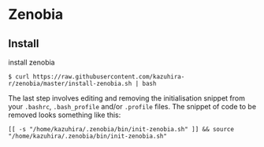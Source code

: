 # Zenobia

## Install
install zenobia
```shellscript
$ curl https://raw.githubusercontent.com/kazuhira-r/zenobia/master/install-zenobia.sh | bash
```

The last step involves editing and removing the initialisation snippet from your `.bashrc`, `.bash_profile` and/or `.profile` files.  The snippet of code to be removed looks something like this:
```shellscript
[[ -s "/home/kazuhira/.zenobia/bin/init-zenobia.sh" ]] && source "/home/kazuhira/.zenobia/bin/init-zenobia.sh"
```
